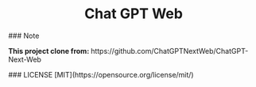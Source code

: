 <div align="center">
<h1 align="center">Chat GPT Web</h1>
<div align="left">
### Note
<p><b>This project clone from: </b><a>https://github.com/ChatGPTNextWeb/ChatGPT-Next-Web</a></p>
### LICENSE
[MIT](https://opensource.org/license/mit/)
</div>
</div>


